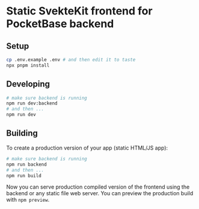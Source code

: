 # Static SvekteKit frontend for PocketBase backend

## Setup

```bash
cp .env.example .env # and then edit it to taste
npx pnpm install
```

## Developing

```bash
# make sure backend is running
npm run dev:backend
# and then ...
npm run dev
```

## Building

To create a production version of your app (static HTML/JS app):

```bash
# make sure backend is running
npm run backend
# and then ...
npm run build
```

Now you can serve production compiled version of the frontend using the backend
or any static file web server. You can preview the production build with
`npm preview`.

